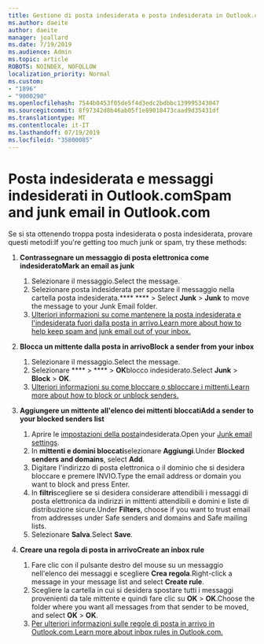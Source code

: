```yaml
---
title: Gestione di posta indesiderata e posta indesiderata in Outlook.com
ms.author: daeite
author: daeite
manager: joallard
ms.date: 7/19/2019
ms.audience: Admin
ms.topic: article
ROBOTS: NOINDEX, NOFOLLOW
localization_priority: Normal
ms.custom:
- "1896"
- "9000290"
ms.openlocfilehash: 7544b0453f05de5f4d3edc2bdbbc139995343047
ms.sourcegitcommit: 8f97342d8b46ab05f1e89018473caad9d35431df
ms.translationtype: MT
ms.contentlocale: it-IT
ms.lasthandoff: 07/19/2019
ms.locfileid: "35800085"
---
```

# <a name="spam-and-junk-email-in-outlookcom"></a><span data-ttu-id="ecd05-102">Posta indesiderata e messaggi indesiderati in Outlook.com</span><span class="sxs-lookup"><span data-stu-id="ecd05-102">Spam and junk email in Outlook.com</span></span>

<span data-ttu-id="ecd05-103">Se si sta ottenendo troppa posta indesiderata o posta indesiderata, provare questi metodi:</span><span class="sxs-lookup"><span data-stu-id="ecd05-103">If you're getting too much junk or spam, try these methods:</span></span>

1. <span data-ttu-id="ecd05-104">**Contrassegnare un messaggio di posta elettronica come indesiderato**</span><span class="sxs-lookup"><span data-stu-id="ecd05-104">**Mark an email as junk**</span></span>
    1. <span data-ttu-id="ecd05-105">Selezionare il messaggio.</span><span class="sxs-lookup"><span data-stu-id="ecd05-105">Select the message.</span></span>
    1. <span data-ttu-id="ecd05-106">Selezionare posta indesiderata per spostare il messaggio nella cartella posta indesiderata.\*\*\*\* \*\*\*\* > </span><span class="sxs-lookup"><span data-stu-id="ecd05-106">Select **Junk** > **Junk** to move the message to your Junk Email folder.</span></span>
    1. [<span data-ttu-id="ecd05-107">Ulteriori informazioni su come mantenere la posta indesiderata e l'indesiderata fuori dalla posta in arrivo.</span><span class="sxs-lookup"><span data-stu-id="ecd05-107">Learn more about how to help keep spam and junk email out of your inbox.</span></span>](https://support.office.com/article/a3ece97b-82f8-4a5e-9ac3-e92fa6427ae4?wt.mc_id=Office_Outlook_com_Alchemy)

1. <span data-ttu-id="ecd05-108">**Blocca un mittente dalla posta in arrivo**</span><span class="sxs-lookup"><span data-stu-id="ecd05-108">**Block a sender from your inbox**</span></span>
    1. <span data-ttu-id="ecd05-109">Selezionare il messaggio.</span><span class="sxs-lookup"><span data-stu-id="ecd05-109">Select the message.</span></span>
    1. <span data-ttu-id="ecd05-110">Selezionare \*\*\*\* > \*\*\*\* > **OK**blocco indesiderato.</span><span class="sxs-lookup"><span data-stu-id="ecd05-110">Select **Junk** > **Block** > **OK**.</span></span>
    1. [<span data-ttu-id="ecd05-111">Ulteriori informazioni su come bloccare o sbloccare i mittenti.</span><span class="sxs-lookup"><span data-stu-id="ecd05-111">Learn more about how to block or unblock senders.</span></span>](https://support.office.com/article/afba1c94-77bb-4f50-8b85-057cf52f4d5e?wt.mc_id=Office_Outlook_com_Alchemy)

1. <span data-ttu-id="ecd05-112">**Aggiungere un mittente all'elenco dei mittenti bloccati**</span><span class="sxs-lookup"><span data-stu-id="ecd05-112">**Add a sender to your blocked senders list**</span></span>
    1. <span data-ttu-id="ecd05-113">Aprire le [impostazioni della posta](https://outlook.live.com/mail/options/mail/junkEmail/blockedSendersAndDomainsV2)indesiderata.</span><span class="sxs-lookup"><span data-stu-id="ecd05-113">Open your [Junk email settings](https://outlook.live.com/mail/options/mail/junkEmail/blockedSendersAndDomainsV2).</span></span>
    1. <span data-ttu-id="ecd05-114">In **mittenti e domini bloccati**selezionare **Aggiungi**.</span><span class="sxs-lookup"><span data-stu-id="ecd05-114">Under **Blocked senders and domains**, select **Add**.</span></span>
    1. <span data-ttu-id="ecd05-115">Digitare l'indirizzo di posta elettronica o il dominio che si desidera bloccare e premere INVIO.</span><span class="sxs-lookup"><span data-stu-id="ecd05-115">Type the email address or domain you want to block and press Enter.</span></span>
    1. <span data-ttu-id="ecd05-116">In **filtri**scegliere se si desidera considerare attendibili i messaggi di posta elettronica da indirizzi in mittenti attendibili e domini e liste di distribuzione sicure.</span><span class="sxs-lookup"><span data-stu-id="ecd05-116">Under **Filters**, choose if you want to trust email from addresses under Safe senders and domains and Safe mailing lists.</span></span>
    1. <span data-ttu-id="ecd05-117">Selezionare **Salva**.</span><span class="sxs-lookup"><span data-stu-id="ecd05-117">Select **Save**.</span></span>

1. <span data-ttu-id="ecd05-118">**Creare una regola di posta in arrivo**</span><span class="sxs-lookup"><span data-stu-id="ecd05-118">**Create an inbox rule**</span></span>
    1. <span data-ttu-id="ecd05-119">Fare clic con il pulsante destro del mouse su un messaggio nell'elenco dei messaggi e scegliere **Crea regola**.</span><span class="sxs-lookup"><span data-stu-id="ecd05-119">Right-click a message in your message list and select **Create rule**.</span></span>
    1. <span data-ttu-id="ecd05-120">Scegliere la cartella in cui si desidera spostare tutti i messaggi provenienti da tale mittente e quindi fare clic su **OK** > **OK**.</span><span class="sxs-lookup"><span data-stu-id="ecd05-120">Choose the folder where you want all messages from that sender to be moved, and select **OK** > **OK**.</span></span>
    1. [<span data-ttu-id="ecd05-121">Per ulteriori informazioni sulle regole di posta in arrivo in Outlook.com.</span><span class="sxs-lookup"><span data-stu-id="ecd05-121">Learn more about inbox rules in Outlook.com.</span></span>](https://support.office.com/article/4b094371-a5d7-49bd-8b1b-4e4896a7cc5d?wt.mc_id=Office_Outlook_com_Alchemy)